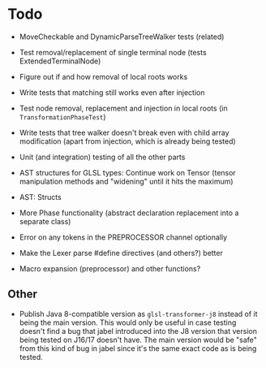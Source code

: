 # Todo

- MoveCheckable and DynamicParseTreeWalker tests (related)
- Test removal/replacement of single terminal node (tests ExtendedTerminalNode)
- Figure out if and how removal of local roots works
- Write tests that matching still works even after injection
- Test node removal, replacement and injection in local roots (in `TransformationPhaseTest`)
- Write tests that tree walker doesn't break even with child array modification (apart from injection, which is already being tested)

- Unit (and integration) testing of all the other parts

- AST structures for GLSL types: Continue work on Tensor (tensor manipulation methods and "widening" until it hits the maximum)
- AST: Structs
- More Phase functionality (abstract declaration replacement into a separate class)
- Error on any tokens in the PREPROCESSOR channel optionally
- Make the Lexer parse #define directives (and others?) better
- Macro expansion (preprocessor) and other functions?

## Other

- Publish Java 8-compatible version as `glsl-transformer-j8` instead of it being the main version. This would only be useful in case testing doesn't find a bug that jabel introduced into the J8 version that version being tested on J16/17 doesn't have. The main version would be "safe" from this kind of bug in jabel since it's the same exact code as is being tested.
